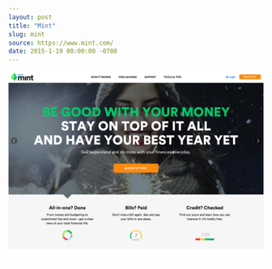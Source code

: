 ```yaml
---
layout: post 
title: "Mint"
slug: mint
source: https://www.mint.com/
date: 2015-1-19 00:00:00 -0700
---
```


<img src="/screenshots/mint.jpg">
